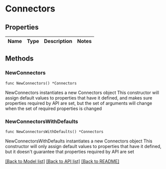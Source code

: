# Connectors

## Properties

Name | Type | Description | Notes
------------ | ------------- | ------------- | -------------

## Methods

### NewConnectors

`func NewConnectors() *Connectors`

NewConnectors instantiates a new Connectors object
This constructor will assign default values to properties that have it defined,
and makes sure properties required by API are set, but the set of arguments
will change when the set of required properties is changed

### NewConnectorsWithDefaults

`func NewConnectorsWithDefaults() *Connectors`

NewConnectorsWithDefaults instantiates a new Connectors object
This constructor will only assign default values to properties that have it defined,
but it doesn't guarantee that properties required by API are set


[[Back to Model list]](../README.md#documentation-for-models) [[Back to API list]](../README.md#documentation-for-api-endpoints) [[Back to README]](../README.md)
